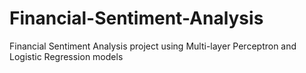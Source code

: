 # Financial-Sentiment-Analysis
Financial Sentiment Analysis project using Multi-layer Perceptron and Logistic Regression models
